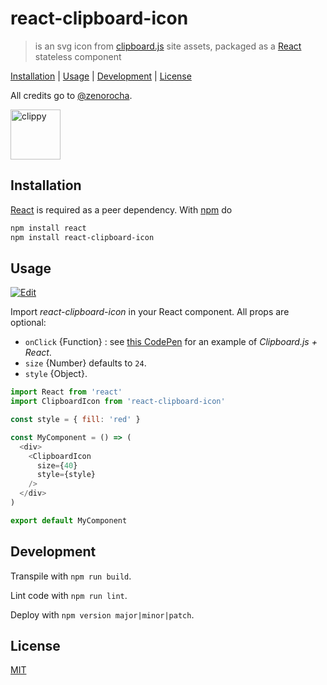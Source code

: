 # react-clipboard-icon

> is an svg icon from [clipboard.js] site assets, packaged as a [React] stateless component

[Installation](#installation) |
[Usage](#usage) |
[Development](#development) |
[License](#license)

All credits go to [@zenorocha].

<img width="80" height="80" alt="clippy" src="https://clipboardjs.com/assets/images/clippy.svg" />

## Installation

[React] is required as a peer dependency. With [npm] do

```bash
npm install react
npm install react-clipboard-icon
```

## Usage

[![Edit](https://codesandbox.io/static/img/play-codesandbox.svg)](https://codesandbox.io/s/70L6pkmj)

Import *react-clipboard-icon* in your React component.
All props are optional:

* `onClick` {Function} : see [this CodePen](https://codepen.io/fibo/pen/wWKGNK) for an example of *Clipboard.js + React*.
* `size` {Number} defaults to `24`.
* `style` {Object}.

```javascript
import React from 'react'
import ClipboardIcon from 'react-clipboard-icon'

const style = { fill: 'red' }

const MyComponent = () => (
  <div>
    <ClipboardIcon
      size={40}
      style={style}
    />
  </div>
)

export default MyComponent
```

## Development

Transpile with `npm run build`.

Lint code with `npm run lint`.

Deploy with `npm version major|minor|patch`.

## License

[MIT](http://g14n.info/mit-license)

[clipboard.js]: https://clipboardjs.com/ "clipboard.js"
[npm]: https://npmjs.org "npm"
[React]: https://facebook.github.io/react/ "React"
[@zenorocha]: https://github.com/zenorocha "Zeno Rocha"

